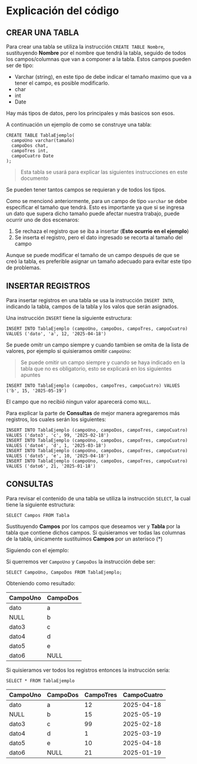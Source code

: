 # Explicación del código

## CREAR UNA TABLA

Para crear una tabla se utiliza la instrucción ``CREATE TABLE Nombre``, sustituyendo **Nombre** por el nombre que tendrá la tabla, seguido de todos los campos/columnas que van a componer a la tabla. Estos campos pueden ser de tipo:
- Varchar (string), en este tipo de debe indicar el tamaño maximo que va a tener el campo, es posible modificarlo.
- char
- int
- Date

Hay más tipos de datos, pero los principales y más basicos son esos.

A continuación un ejemplo de como se construye una tabla:

```
CREATE TABLE TablaEjemplo(
  campoUno varchar(tamaño)
  campoDos chat,
  campoTres int,
  campoCuatro Date
);
```
> Esta tabla se usará para explicar las siguientes instrucciones en este documento

Se pueden tener tantos campos se requieran y de todos los tipos.

Como se mencionó anteriormente, para un campo de tipo ``varchar`` se debe especificar el tamaño que tendrá. Esto es importante ya que si se ingresa un dato que supera dicho tamaño puede afectar nuestra trabajo, puede ocurrir uno de dos escenaros:
1. Se rechaza el registro que se iba a insertar (**Esto ocurrio en el ejemplo**)
2. Se inserta el registro, pero el dato ingresado se recorta al tamaño del campo

Aunque se puede modificar el tamaño de un campo después de que se creó la tabla, es preferible asignar un tamaño adecuado para evitar este tipo de problemas.

## INSERTAR REGISTROS

Para insertar registros en una tabla se usa la instrucción ``INSERT INTO``, indicando la tabla, campos de la tabla y los valos que serán asignados.

Una instrucción ``INSERT`` tiene la siguiente estructura:

``INSERT INTO TablaEjemplo (campoUno, campoDos, campoTres, campoCuatro) VALUES ('dato', 'a', 12, '2025-04-18')``

Se puede omitr un campo siempre y cuando tambien se omita de la lista de valores, por ejemplo si quisieramos omitir ``campoUno``:
> Se puede omitir un campo siempre y cuando se haya indicado en la tabla que no es obligatorio, esto se explicará en los siguientes apuntes

``INSERT INTO TablaEjemplo (campoDos, campoTres, campoCuatro) VALUES ('b', 15, '2025-05-19')``

El campo que no recibió ningun valor aparecerá como ``NULL``.

Para explicar la parte de **Consultas** de mejor manera agregaremos más registros, los cuales serán los siguientes:

```
INSERT INTO TablaEjemplo (campoUno, campoDos, campoTres, campoCuatro) VALUES ('dato3', 'c', 99, '2025-02-18')
INSERT INTO TablaEjemplo (campoUno, campoDos, campoTres, campoCuatro) VALUES ('dato4', 'd', 1, '2025-03-18')
INSERT INTO TablaEjemplo (campoUno, campoDos, campoTres, campoCuatro) VALUES ('dato5', 'e', 10, '2025-04-18')
INSERT INTO TablaEjemplo (campoUno, campoDos, campoTres, campoCuatro) VALUES ('dato6', 21, '2025-01-18')
```


## CONSULTAS

Para revisar el contenido de una tabla se utiliza la instrucción ``SELECT``, la cual tiene la siguiente estructura:

``SELECT Campos FROM Tabla``

Sustituyendo **Campos** por los campos que deseamos ver y **Tabla** por la tabla que contiene dichos campos. Si quisieramos ver todas las columnas de la tabla, únicamente sustituimos **Campos** por un asterisco (*)

Siguiendo con el ejemplo:

Si querremos ver ``CampoUno`` y ``CampoDos`` la instrucción debe ser:

``SELECT CampoUno, CampoDos FROM TablaEjemplo;``

Obteniendo como resultado:

| CampoUno | CampoDos |
|----------|----------|
| dato     | a        |
| NULL     | b        |
| dato3    | c        |
| dato4    | d        |
| dato5    | e        |
| dato6    | NULL     |

Si quisieramos ver todos los registros entonces la instrucción sería:

```
SELECT * FROM TablaEjemplo
```

| CampoUno | CampoDos | CampoTres | CampoCuatro |
|----------|----------|-----------|-------------|
| dato     | a        | 12        | 2025-04-18  |
| NULL     | b        | 15        | 2025-05-19  |
| dato3    | c        | 99        | 2025-02-18  |
| dato4    | d        | 1         | 2025-03-19  |
| dato5    | e        | 10        | 2025-04-18  |
| dato6    | NULL     | 21        | 2025-01-19  |


